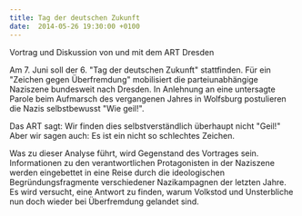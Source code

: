 ```yaml
---
title: Tag der deutschen Zukunft
date:  2014-05-26 19:30:00 +0100
---
```


Vortrag und Diskussion von und mit dem ART Dresden



Am 7. Juni soll der 6. "Tag der deutschen Zukunft" stattfinden. Für ein
"Zeichen gegen Überfremdung" mobilisiert die parteiunabhängige Naziszene
bundesweit nach Dresden. In Anlehnung an eine untersagte Parole beim
Aufmarsch des vergangenen Jahres in Wolfsburg postulieren die Nazis
selbstbewusst "Wie geil!".


Das ART sagt: Wir finden dies selbstverständlich überhaupt nicht
"Geil!" Aber wir sagen auch: Es ist ein nicht so schlechtes Zeichen.


Was zu dieser Analyse führt, wird Gegenstand des Vortrages
sein. Informationen zu den verantwortlichen Protagonisten in der Naziszene
werden eingebettet in eine Reise durch die ideologischen
Begründungsfragmente verschiedener Nazikampagnen der letzten Jahre. Es
wird versucht, eine Antwort zu finden, warum Volkstod und Unsterbliche nun
doch wieder bei Überfremdung gelandet sind.


